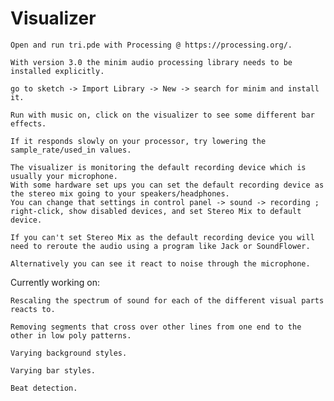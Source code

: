 # Visualizer

    Open and run tri.pde with Processing @ https://processing.org/.
    
	With version 3.0 the minim audio processing library needs to be installed explicitly.
	
	go to sketch -> Import Library -> New -> search for minim and install it.
	
    Run with music on, click on the visualizer to see some different bar effects.
    
    If it responds slowly on your processor, try lowering the sample_rate/used_in values.
    
    The visualizer is monitoring the default recording device which is usually your microphone.
    With some hardware set ups you can set the default recording device as the stereo mix going to your speakers/headphones.
    You can change that settings in control panel -> sound -> recording ; right-click, show disabled devices, and set Stereo Mix to default device.

    If you can't set Stereo Mix as the default recording device you will need to reroute the audio using a program like Jack or SoundFlower.

    Alternatively you can see it react to noise through the microphone.


Currently working on:

    Rescaling the spectrum of sound for each of the different visual parts reacts to.
    
    Removing segments that cross over other lines from one end to the other in low poly patterns.

    Varying background styles.

    Varying bar styles.

    Beat detection.